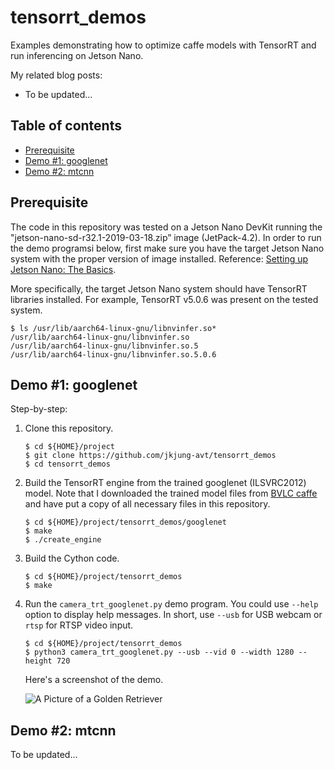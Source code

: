 # tensorrt_demos

Examples demonstrating how to optimize caffe models with TensorRT and run inferencing on Jetson Nano.

My related blog posts:

* To be updated...

Table of contents
-----------------

* [Prerequisite](#prerequisite)
* [Demo #1: googlenet](#googlenet)
* [Demo #2: mtcnn](#mtcnn)

<a name="prerequisite"></a>
Prerequisite
------------

The code in this repository was tested on a Jetson Nano DevKit running the "jetson-nano-sd-r32.1-2019-03-18.zip” image (JetPack-4.2).  In order to run the demo programsi below, first make sure you have the target Jetson Nano system with the proper version of image installed.  Reference: [Setting up Jetson Nano: The Basics](https://jkjung-avt.github.io/setting-up-nano/).

More specifically, the target Jetson Nano system should have TensorRT libraries installed.  For example, TensorRT v5.0.6 was present on the tested system.

```shell
$ ls /usr/lib/aarch64-linux-gnu/libnvinfer.so*
/usr/lib/aarch64-linux-gnu/libnvinfer.so
/usr/lib/aarch64-linux-gnu/libnvinfer.so.5
/usr/lib/aarch64-linux-gnu/libnvinfer.so.5.0.6
```

<a name="googlenet"></a>
Demo #1: googlenet
------------------

Step-by-step:

1. Clone this repository.

   ```shell
   $ cd ${HOME}/project
   $ git clone https://github.com/jkjung-avt/tensorrt_demos
   $ cd tensorrt_demos
   ```

2. Build the TensorRT engine from the trained googlenet (ILSVRC2012) model.  Note that I downloaded the trained model files from [BVLC caffe](https://github.com/BVLC/caffe/tree/master/models/bvlc_googlenet) and have put a copy of all necessary files in this repository.

   ```shell
   $ cd ${HOME}/project/tensorrt_demos/googlenet
   $ make
   $ ./create_engine
   ```

3. Build the Cython code.

   ```shell
   $ cd ${HOME}/project/tensorrt_demos
   $ make
   ```

4. Run the `camera_trt_googlenet.py` demo program.  You could use `--help` option to display help messages.  In short, use `--usb` for USB webcam or `rtsp` for RTSP video input.

   ```shell
   $ cd ${HOME}/project/tensorrt_demos
   $ python3 camera_trt_googlenet.py --usb --vid 0 --width 1280 --height 720
   ```

   Here's a screenshot of the demo.

   ![A Picture of a Golden Retriever](https://raw.githubusercontent.com/jkjung-avt/tensorrt_demos/master/doc/golden_retriever.png)

<a name="mtcnn"></a>
Demo #2: mtcnn
--------------

To be updated...
